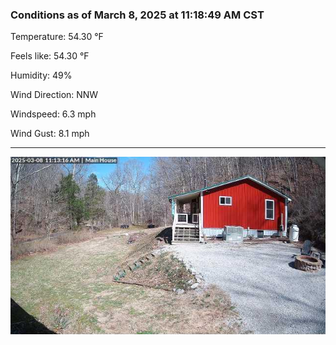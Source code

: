 ### Conditions as of March 8, 2025 at 11:18:49 AM CST 

Temperature: 54.30 &deg;F

Feels like: 54.30 &deg;F

Humidity: 49%

Wind Direction: NNW

Windspeed: 6.3 mph

Wind Gust: 8.1 mph

---

<img src="./images/latest.jpeg"/>

